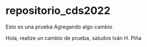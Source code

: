 # repositorio_cds2022
Esto es una prueba
Agregando algo
cambio

Hola, realize un cambio de prueba, saludos Iván H. Piña
